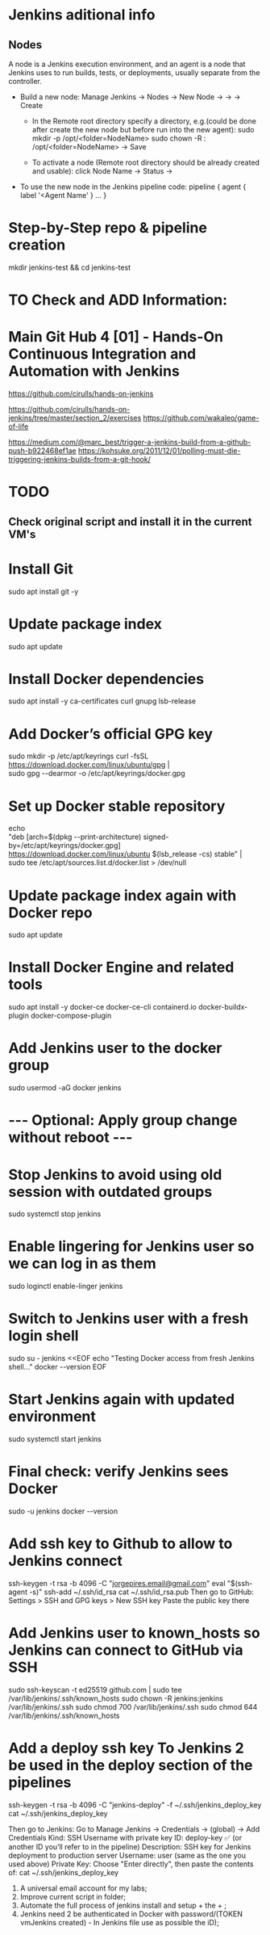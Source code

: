 # Jenkins aditional info

## Nodes
A node is a Jenkins execution environment, and an agent is a node that Jenkins uses to run builds, tests, or deployments, usually separate from the controller.

+   Build a new node: Manage Jenkins -> Nodes -> New Node -> <Node Name> -> <Permanent agent> -> Create
    - In the Remote root directory specify a directory, e.g.(could be done after create the new node but before run into the new agent):
    sudo mkdir -p /opt/<folder=NodeName>
    sudo chown -R <current linux user>:<current linux user> /opt/<folder=NodeName>
    -> Save

    - To activate a node (Remote root directory should be already created and usable):
    click Node Name -> Status -> <copy the code accordingly the OS and execute it in a terminal window> 

+ To use the new node in the Jenkins pipeline code:
    pipeline {
    agent { label '<Agent Name' }
    ... }


# Step-by-Step repo & pipeline creation
mkdir jenkins-test && cd jenkins-test





# TO Check and ADD Information:

# Main Git Hub 4 [01] - Hands-On Continuous Integration and Automation with Jenkins
https://github.com/cirulls/hands-on-jenkins

https://github.com/cirulls/hands-on-jenkins/tree/master/section_2/exercises
https://github.com/wakaleo/game-of-life

https://medium.com/@marc_best/trigger-a-jenkins-build-from-a-github-push-b922468ef1ae
https://kohsuke.org/2011/12/01/polling-must-die-triggering-jenkins-builds-from-a-git-hook/



# TODO

## Check original script and install it in the current VM's

# Install Git
sudo apt install git -y
# Update package index
sudo apt update
# Install Docker dependencies
sudo apt install -y ca-certificates curl gnupg lsb-release
# Add Docker’s official GPG key
sudo mkdir -p /etc/apt/keyrings
curl -fsSL https://download.docker.com/linux/ubuntu/gpg | \
  sudo gpg --dearmor -o /etc/apt/keyrings/docker.gpg
# Set up Docker stable repository
echo \
  "deb [arch=$(dpkg --print-architecture) signed-by=/etc/apt/keyrings/docker.gpg] \
  https://download.docker.com/linux/ubuntu $(lsb_release -cs) stable" | \
  sudo tee /etc/apt/sources.list.d/docker.list > /dev/null
# Update package index again with Docker repo
sudo apt update
# Install Docker Engine and related tools
sudo apt install -y docker-ce docker-ce-cli containerd.io docker-buildx-plugin docker-compose-plugin
# Add Jenkins user to the docker group
sudo usermod -aG docker jenkins
# --- Optional: Apply group change without reboot ---
# Stop Jenkins to avoid using old session with outdated groups
sudo systemctl stop jenkins
# Enable lingering for Jenkins user so we can log in as them
sudo loginctl enable-linger jenkins
# Switch to Jenkins user with a fresh login shell
sudo su - jenkins <<EOF
echo "Testing Docker access from fresh Jenkins shell..."
docker --version
EOF
# Start Jenkins again with updated environment
sudo systemctl start jenkins
# Final check: verify Jenkins sees Docker
sudo -u jenkins docker --version












# Add ssh key to Github to allow to Jenkins connect
ssh-keygen -t rsa -b 4096 -C "jorgepires.email@gmail.com"
eval "$(ssh-agent -s)"
ssh-add ~/.ssh/id_rsa
cat ~/.ssh/id_rsa.pub
Then go to GitHub:
Settings > SSH and GPG keys > New SSH key
Paste the public key there

# Add Jenkins user to known_hosts so Jenkins can connect to GitHub via SSH
sudo ssh-keyscan -t ed25519 github.com | sudo tee /var/lib/jenkins/.ssh/known_hosts
sudo chown -R jenkins:jenkins /var/lib/jenkins/.ssh
sudo chmod 700 /var/lib/jenkins/.ssh
sudo chmod 644 /var/lib/jenkins/.ssh/known_hosts

# Add a deploy ssh key To Jenkins 2 be used in the deploy section of the pipelines
ssh-keygen -t rsa -b 4096 -C "jenkins-deploy" -f ~/.ssh/jenkins_deploy_key
cat ~/.ssh/jenkins_deploy_key

Then go to Jenkins:
Go to Manage Jenkins → Credentials → (global) → Add Credentials
Kind: SSH Username with private key
ID: deploy-key ✅ (or another ID you’ll refer to in the pipeline)
Description: SSH key for Jenkins deployment to production server
Username: user (same as the one you used above)
Private Key: Choose "Enter directly", then paste the contents of:
cat ~/.ssh/jenkins_deploy_key


1. A universal email account for my labs;
2. Improve current script in folder;
3. Automate the full process of jenkins install and setup + the <Pipeline Stage View Plugin> + <Docker Pipeline>;
4. Jenkins need 2 be authenticated in Docker with password/(TOKEN vmJenkins created) - In Jenkins file use as possible the <dockerhub-cred> iD);
